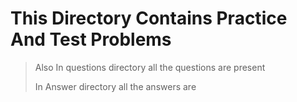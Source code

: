 # This Directory Contains Practice And Test Problems 

> Also In questions directory all the questions are present 
> 
> In Answer directory all the answers are 